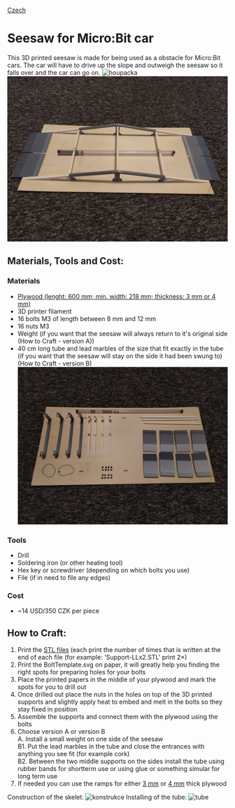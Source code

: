 [Czech](README.cs.md)

# Seesaw for Micro:Bit car
This 3D printed seesaw is made for being used as a obstacle for Micro:Bit cars. The car will have to drive up the slope and outweigh the seesaw so it falls over and the car can go on.
![houpacka](images/above-tilted.jpg)
![houpacka](images/upsidedown-angled.jpg)

## Materials, Tools and Cost:
### Materials
- [Plywood (lenght: 600 mm; min. width: 218 mm; thickness: 3 mm or 4 mm)](https://www.bauhaus.cz/preklizka-22390413)
- 3D printer filament
- 16 bolts M3 of length between 8 mm and 12 mm
- 16 nuts M3
- Weight (if you want that the seesaw will always return to it's original side (How to Craft - version A))
- 40 cm long tube and lead marbles of the size that fit exactly in the tube (if you want that the seesaw will stay on the side it had been swung to) (How to Craft - version B)
![rozebrano](images/dissasambled.jpg)
### Tools
- Drill
- Soldering iron (or other heating tool)
- Hex key or screwdriver (depending on which bolts you use)
- File (if in need to file any edges)
### Cost
- ~14 USD/350 CZK per piece

## How to Craft:

1. Print the [STL files](STL_files) (each print the number of times that is written at the end of each file (for example: 'Support-LLx2.STL' print 2×)
2. Print the BoltTemplate.svg on paper, it will greatly help you finding the right spots for preparing holes for your bolts
3. Place the printed papers in the middle of your plywood and mark the spots for you to drill out
4. Once drilled out place the nuts in the holes on top of the 3D printed supports and slightly apply heat to embed and melt in the bolts so they stay fixed in position
5. Assemble the supports and connect them with the plywood using the bolts
6. Choose version A or version B</br>
A. Install a small weight on one side of the seesaw</br>
B1. Put the lead marbles in the tube and close the entrances with anything you see fit (for example cork)</br>
B2. Between the two middle supports on the sides install the tube using rubber bands for shortterm use or using glue or something simular for long term use
8. If needed you can use the ramps for either [3 mm](STL_files/3mm-ramp.STL) or [4 mm](STL_files/4mm-ramp.STL) thick plywood

Construction of the skelet:
![konstrukce](images/supports.gif)
Installing of the tube:
![tube](images/tube.gif)
